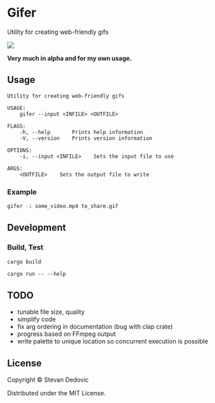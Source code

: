 # Gifer
Utility for creating web-friendly gifs

![](./examples/output-1.gif)


**Very much in alpha and for my own usage.**

## Usage
```
Utility for creating web-friendly gifs

USAGE:
    gifer --input <INFILE> <OUTFILE>

FLAGS:
    -h, --help       Prints help information
    -V, --version    Prints version information

OPTIONS:
    -i, --input <INFILE>    Sets the input file to use

ARGS:
    <OUTFILE>    Sets the output file to write
```

### Example
```bash
gifer -i some_video.mp4 to_share.gif 
```

## Development
### Build, Test
```bash
cargo build
```

```
cargo run -- --help
```

## TODO
- tunable file size, quality
- simplify code
- fix arg ordering in  documentation (bug with clap crate)
- progress based on FFmpeg output
- write palette to unique location so concurrent execution is possible

## License
Copyright © Stevan Dedovic

Distributed under the MIT License.